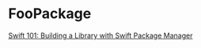 # FooPackage

[Swift 101: Building a Library with Swift Package Manager](https://dev.to/appwrite/swift-101-building-a-library-with-swift-package-manager-46h)

